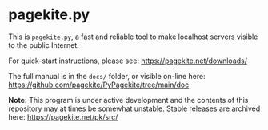 # pagekite.py #

This is `pagekite.py`, a fast and reliable tool to make localhost servers
visible to the public Internet.

For quick-start instructions, please see: <https://pagekite.net/downloads/>

The full manual is in the `docs/` folder, or visible on-line here:
<https://github.com/pagekite/PyPagekite/tree/main/doc>


**Note:** This program is under active development and the contents of
this repository may at times be somewhat unstable.  Stable releases are
archived here: <https://pagekite.net/pk/src/>

